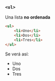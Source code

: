 ### ````<ul>````
Una lista <b>no ordenada</b> 

````HTML
<ul>
    <li>Uno</li>
    <li>Dos</li>
    <li>Tres</li>
</ul>
````

Se verá así:

- Uno
- Dos
- Tres